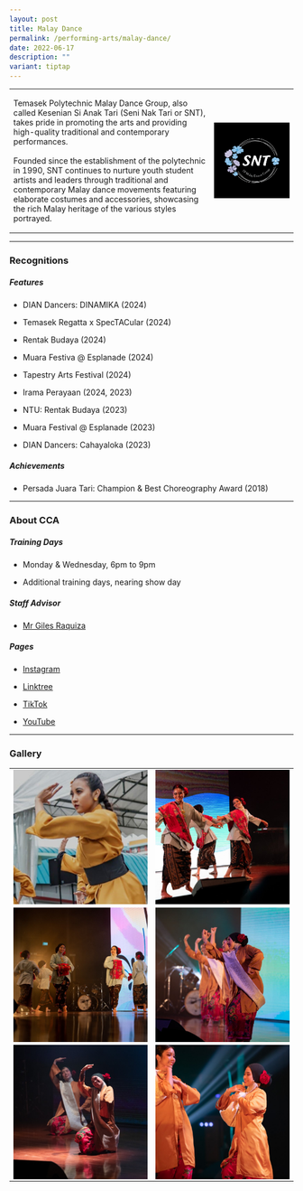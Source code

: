 ```yaml
---
layout: post
title: Malay Dance
permalink: /performing-arts/malay-dance/
date: 2022-06-17
description: ""
variant: tiptap
---
```

<table style="minWidth: 50px">
<colgroup>
<col>
<col>
</colgroup>
<tbody>
<tr>
<td rowspan="1" colspan="1">
<p>Temasek Polytechnic Malay Dance Group, also called Kesenian Si Anak Tari
(Seni Nak Tari or SNT), takes pride in promoting the arts and providing
high-quality traditional and contemporary performances.
<br>
<br>Founded since the establishment of the polytechnic in 1990, SNT continues
to nurture youth student artists and leaders through traditional and contemporary
Malay dance movements featuring elaborate costumes and accessories, showcasing
the rich Malay heritage of the various styles portrayed.</p>
</td>
<td rowspan="1" colspan="1">
<div class="isomer-image-wrapper">
<img style="display:block;margin-left:auto;margin-right:auto;" height="auto" width="100%" alt="MDG" src="/images/Arts/MDG/MDG_logo.png">
</div>
</td>
</tr>
</tbody>
</table>
<hr>
<h3>Recognitions</h3>
<h5>Features</h5>
<ul data-tight="true" class="tight">
<li>
<p>DIAN Dancers: DINAMIKA (2024)</p>
</li>
<li>
<p>Temasek Regatta x SpecTACular (2024)</p>
</li>
<li>
<p>⁠Rentak Budaya (2024)</p>
</li>
<li>
<p>Muara Festiva @ Esplanade (2024)</p>
</li>
<li>
<p>⁠Tapestry Arts Festival (2024)</p>
</li>
<li>
<p>Irama Perayaan (2024, 2023)</p>
</li>
<li>
<p>NTU: Rentak Budaya (2023)</p>
</li>
<li>
<p>Muara Festival @ Esplanade (2023)</p>
</li>
<li>
<p>DIAN Dancers: Cahayaloka (2023)</p>
</li>
</ul>
<h5>Achievements</h5>
<ul data-tight="true" class="tight">
<li>
<p>Persada Juara Tari: Champion &amp; Best Choreography Award (2018)</p>
</li>
</ul>
<hr>
<h3>About CCA</h3>
<h5>Training Days</h5>
<ul data-tight="true" class="tight">
<li>
<p>Monday &amp; Wednesday, 6pm to 9pm</p>
</li>
<li>
<p>Additional training days, nearing show day</p>
</li>
</ul>
<h5>Staff Advisor</h5>
<ul data-tight="true" class="tight">
<li>
<p><a href="mailto:Giles_RAQUIZA@tp.edu.sg" rel="noopener noreferrer nofollow" target="_blank">Mr Giles Raquiza</a> 
<br>
</p>
</li>
</ul>
<h5>Pages</h5>
<ul data-tight="true" class="tight">
<li>
<p><a href="https://www.instagram.com/keseniansianaktari/" rel="noopener noreferrer nofollow" target="_blank">Instagram</a>
</p>
</li>
<li>
<p><a href="https://linktr.ee/TPMalayDanceGroup" rel="noopener noreferrer nofollow" target="_blank">Linktree</a>
</p>
</li>
<li>
<p><a href="https://www.tiktok.com/@keseniansianaktari?_t=8kgtzhj3vnk&amp;_r=1" rel="noopener noreferrer nofollow" target="_blank">TikTok</a>
</p>
</li>
<li>
<p><a href="https://www.youtube.com/@keseniansianaktari7995" rel="noopener noreferrer nofollow" target="_blank">YouTube</a>
</p>
</li>
</ul>
<hr>
<h3>Gallery</h3>
<table style="minWidth: 50px">
<colgroup>
<col>
<col>
</colgroup>
<tbody>
<tr>
<td rowspan="1" colspan="1">
<div class="isomer-image-wrapper">
<img style="display:block;margin-left:auto;margin-right:auto;" height="auto" width="100%" alt="MDG" src="/images/Arts/MDG/MDG_pic_1.jpg">
</div>
</td>
<td rowspan="1" colspan="1">
<div class="isomer-image-wrapper">
<img style="display:block;margin-left:auto;margin-right:auto;" height="auto" width="100%" alt="MDG" src="/images/Arts/MDG/MDG_pic_2.jpg">
</div>
</td>
</tr>
<tr>
<td rowspan="1" colspan="1">
<div class="isomer-image-wrapper">
<img style="display:block;margin-left:auto;margin-right:auto;" height="auto" width="100%" alt="MDG" src="/images/Arts/MDG/MDG_pic_3.jpg">
</div>
</td>
<td rowspan="1" colspan="1">
<div class="isomer-image-wrapper">
<img style="display:block;margin-left:auto;margin-right:auto;" height="auto" width="100%" alt="MDG" src="/images/Arts/MDG/MDG_pic_4.jpg">
</div>
</td>
</tr>
<tr>
<td rowspan="1" colspan="1">
<div class="isomer-image-wrapper">
<img style="display:block;margin-left:auto;margin-right:auto;" height="auto" width="100%" alt="MDG" src="/images/Arts/MDG/MDG_pic_5.jpg">
</div>
</td>
<td rowspan="1" colspan="1">
<div class="isomer-image-wrapper">
<img style="display:block;margin-left:auto;margin-right:auto;" height="auto" width="100%" alt="MDG" src="/images/Arts/MDG/MDG_pic_6.jpg">
</div>
</td>
</tr>
</tbody>
</table>
<p></p>